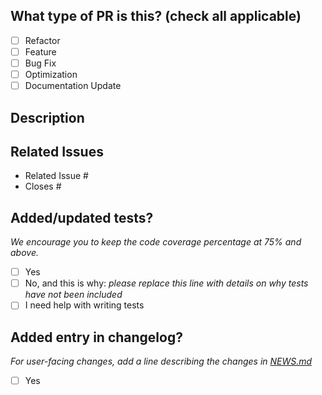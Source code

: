 <!--
For Work In Progress Pull Requests, please use the Draft PR feature,
see https://github.blog/2019-02-14-introducing-draft-pull-requests/ for further details.

Before submitting a Pull Request, please ensure you've read the CRiSp
[Contributing Guide](https://cityriverspaces.github.io/CRiSp/CONTRIBUTING.html)
and [Code of Conduct](https://cityriverspaces.github.io/CRiSp/CODE_OF_CONDUCT.html)
-->

## What type of PR is this? (check all applicable)

- [ ] Refactor
- [ ] Feature
- [ ] Bug Fix
- [ ] Optimization
- [ ] Documentation Update

## Description

## Related Issues

<!--
See [Github's guidance on linking issues to pull requests](https://docs.github.com/en/issues/tracking-your-work-with-issues/linking-a-pull-request-to-an-issue).
-->

- Related Issue #
- Closes #

## Added/updated tests?
_We encourage you to keep the code coverage percentage at 75% and above._

- [ ] Yes
- [ ] No, and this is why: _please replace this line with details on why tests
      have not been included_
- [ ] I need help with writing tests

## Added entry in changelog?
_For user-facing changes, add a line describing the changes in [NEWS.md](/NEWS.md)_

- [ ] Yes
